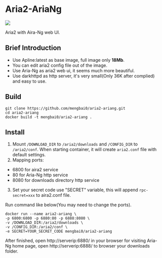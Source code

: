# Aria2-AriaNg

[![](https://img.shields.io/badge/AriaNg-1.1.7-blue)](https://img.shields.io/badge/AriaNg-1.1.7-blue "AriaNg版本")
<!-- [![](https://img.shields.io/badge/Aria2-1.1.7-blue)](https://img.shields.io/badge/AriaNg-1.1.7-blue "AriaNg版本") -->

Aria2 with Aira-Ng web UI.

## Brief Introduction
* Use Apline:latest as base image, full image only **18Mb**.
* You can edit aria2 config file out of the image.
* Use Aria-Ng as aria2 web ui, it seems much more beautiful.
* Use darkhttpd as http server, it's very small(Only 36K after complied) and easy to use.

## Build
```
git clone https://github.com/mengbai0/aria2-ariang.git
cd aria2-ariang
docker build -t mengbai0/aria2-ariang .
```

## Install
1. Mount `/DOWNLOAD_DIR` to `/aria2/downloads` and `/CONFIG_DIR` to `/aria2/conf`. When starting container, it will create  `aria2.conf` file with default settings.
2. Mapping ports:
  * 6800 for aira2 service
  * 80 for Aria-Ng http service
  * 8080 for downloads directory http service
3. Set your secret code use "SECRET" variable, this will append `rpc-secret=xxx` to aira2.conf file.

Run command like below(You may need to change the ports).
```
docker run --name aria2-ariang \
-p 6800:6800 -p 6880:80 -p 6888:8080 \
-v /DOWNLOAD_DIR:/aria2/downloads \
-v /CONFIG_DIR:/aria2/conf \
-e SECRET=YOUR_SECRET_CODE mengbai0/aria2-ariang
```
After finished, open http://serverip:6880/ in your browser for visiting Aria-Ng home page, open http://serverip:6888/ to browser your downloads folder.
